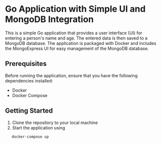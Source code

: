# Go Application with Simple UI and MongoDB Integration

This is a simple Go application that provides a user interface (UI) for entering a person's name and age. The entered data is then saved to a MongoDB database. The application is packaged with Docker and includes the MongoExpress UI for easy management of the MongoDB database.

## Prerequisites

Before running the application, ensure that you have the following dependencies installed:

- Docker
- Docker Compose

## Getting Started

1. Clone the repository to your local machine
2. Start the application using 
```shell 
   docker-compose up



